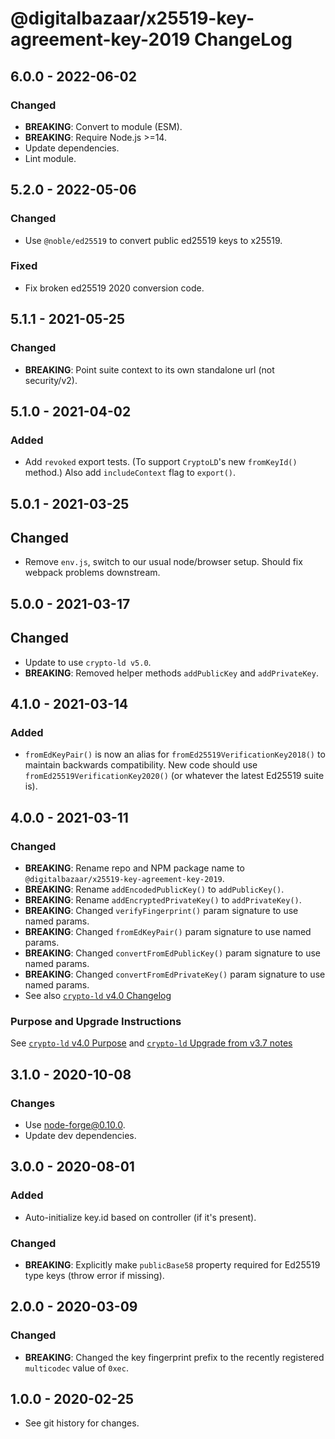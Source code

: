 # @digitalbazaar/x25519-key-agreement-key-2019 ChangeLog

## 6.0.0 - 2022-06-02

### Changed
- **BREAKING**: Convert to module (ESM).
- **BREAKING**: Require Node.js >=14.
- Update dependencies.
- Lint module.

## 5.2.0 - 2022-05-06

### Changed
- Use `@noble/ed25519` to convert public ed25519 keys to x25519.

### Fixed
- Fix broken ed25519 2020 conversion code.

## 5.1.1 - 2021-05-25

### Changed
- **BREAKING**: Point suite context to its own standalone url (not security/v2).

## 5.1.0 - 2021-04-02

### Added
- Add `revoked` export tests. (To support `CryptoLD`'s new `fromKeyId()`
  method.) Also add `includeContext` flag to `export()`.

## 5.0.1 - 2021-03-25

## Changed
- Remove `env.js`, switch to our usual node/browser setup. Should fix webpack
  problems downstream.

## 5.0.0 - 2021-03-17

## Changed
- Update to use `crypto-ld v5.0`.
- **BREAKING**: Removed helper methods `addPublicKey` and `addPrivateKey`.

## 4.1.0 - 2021-03-14

### Added
- `fromEdKeyPair()` is now an alias for `fromEd25519VerificationKey2018()` to
  maintain backwards compatibility. New code should use
  `fromEd25519VerificationKey2020()` (or whatever the latest Ed25519 suite is).

## 4.0.0 - 2021-03-11

### Changed
- **BREAKING**: Rename repo and NPM package name to
  `@digitalbazaar/x25519-key-agreement-key-2019`.
- **BREAKING**: Rename `addEncodedPublicKey()` to `addPublicKey()`.
- **BREAKING**: Rename `addEncryptedPrivateKey()` to `addPrivateKey()`.
- **BREAKING**: Changed `verifyFingerprint()` param signature to use named
  params.
- **BREAKING**: Changed `fromEdKeyPair()` param signature to use named params.
- **BREAKING**: Changed `convertFromEdPublicKey()` param signature to use named
  params.
- **BREAKING**: Changed `convertFromEdPrivateKey()` param signature to use named
  params.
- See also [`crypto-ld` v4.0 Changelog](https://github.com/digitalbazaar/crypto-ld/blob/master/CHANGELOG.md#400---2020-08-01)

### Purpose and Upgrade Instructions
See [`crypto-ld` v4.0 Purpose](https://github.com/digitalbazaar/crypto-ld/blob/master/CHANGELOG.md#400---purpose)
and [`crypto-ld` Upgrade from v3.7 notes](https://github.com/digitalbazaar/crypto-ld/blob/master/CHANGELOG.md#upgrading-from-v370)

## 3.1.0 - 2020-10-08

### Changes
- Use node-forge@0.10.0.
- Update dev dependencies.

## 3.0.0 - 2020-08-01

### Added
- Auto-initialize key.id based on controller (if it's present).

### Changed
- **BREAKING**: Explicitly make `publicBase58` property required for Ed25519
  type keys (throw error if missing).

## 2.0.0 - 2020-03-09

### Changed
- **BREAKING**: Changed the key fingerprint prefix to the recently registered
  `multicodec` value of `0xec`.

## 1.0.0 - 2020-02-25

- See git history for changes.
